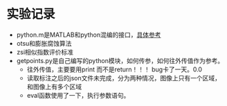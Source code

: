 # 实验记录

- python.m是MATLAB和python混编的接口，[具体参考](https://www.cnblogs.com/q735613050/p/9170494.html)
- otsu和膨胀腐蚀算法
- zsi相似指数评价标准
- getpoints.py是自己编写的python模块，如何传参，如何往外传值作为参考。
  - 往外传值，主要要用print 而不是return！！！ bug卡了一天。0.0
  - 读取标注之后的json文件未完成，分为两种情况，图像上只有一个区域，和图像上有多个区域
  - eval函数使用了一下，执行参数语句。
